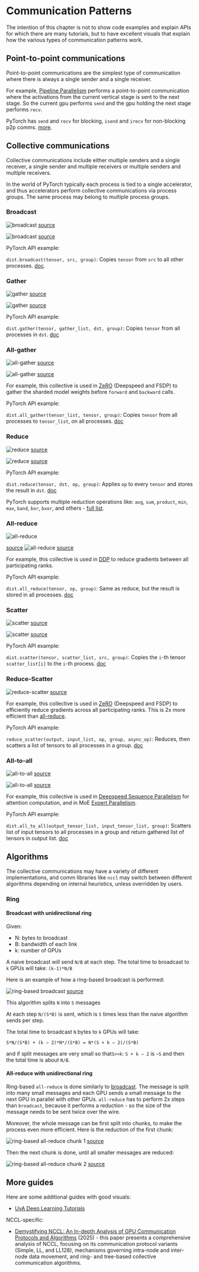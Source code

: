 # Communication Patterns

The intention of this chapter is not to show code examples and explain APIs for which there are many tutorials, but to have excellent visuals that explain how the various types of communication patterns work.

## Point-to-point communications

Point-to-point communications are the simplest type of communication where there is always a single sender and a single receiver.

For example, [Pipeline Parallelism](../training/model-parallelism#pipeline-parallelism) performs a point-to-point communication where the activations from the current vertical stage is sent to the next stage. So the current gpu performs `send` and the gpu holding the next stage performs `recv`.

PyTorch has `send` and `recv` for blocking, `isend` and `irecv` for non-blocking p2p comms. [more](https://pytorch.org/tutorials/intermediate/dist_tuto.html#id1).


## Collective communications

Collective communications include either multiple senders and a single receiver, a single sender and multiple receivers or multiple senders and multiple receivers.

In the world of PyTorch typically each process is tied to a single accelerator, and thus accelerators perform collective communications via process groups. The same process may belong to multiple process groups.

### Broadcast

![broadcast](images/collective-broadcast-1.png)
[source](https://images.nvidia.com/events/sc15/pdfs/NCCL-Woolley.pdf)

![broadcast](images/collective-broadcast-2.png)
[source](https://images.nvidia.com/events/sc15/pdfs/NCCL-Woolley.pdf)

PyTorch API example:

`dist.broadcast(tensor, src, group)`: Copies `tensor` from `src` to all other processes. [doc](https://pytorch.org/docs/stable/distributed.html#torch.distributed.broadcast).



### Gather

![gather](images/collective-gather-1.png)
[source](https://images.nvidia.com/events/sc15/pdfs/NCCL-Woolley.pdf)

![gather](images/collective-gather-2.png)
[source](https://images.nvidia.com/events/sc15/pdfs/NCCL-Woolley.pdf)

PyTorch API example:

`dist.gather(tensor, gather_list, dst, group)`: Copies `tensor` from all processes in `dst`. [doc](https://pytorch.org/docs/stable/distributed.html#torch.distributed.gather)



### All-gather

![all-gather](images/collective-all-gather-1.png)
[source](https://images.nvidia.com/events/sc15/pdfs/NCCL-Woolley.pdf)

![all-gather](images/collective-all-gather-2.png)
[source](https://images.nvidia.com/events/sc15/pdfs/NCCL-Woolley.pdf)

For example, this collective is used in [ZeRO](../training/model-parallelism#zero-data-parallelism) (Deepspeed and FSDP) to gather the sharded model weights before `forward` and `backward` calls.

PyTorch API example:

`dist.all_gather(tensor_list, tensor, group)`: Copies `tensor` from all processes to `tensor_list`, on all processes. [doc](https://pytorch.org/docs/stable/distributed.html#torch.distributed.all_gather)



### Reduce

![reduce](images/collective-reduce-1.png)
[source](https://images.nvidia.com/events/sc15/pdfs/NCCL-Woolley.pdf)

![reduce](images/collective-reduce-2.png)
[source](https://images.nvidia.com/events/sc15/pdfs/NCCL-Woolley.pdf)

PyTorch API example:

`dist.reduce(tensor, dst, op, group)`: Applies `op` to every `tensor` and stores the result in `dst`. [doc](https://pytorch.org/docs/stable/distributed.html#torch.distributed.reduce)

PyTorch supports multiple reduction operations like: `avg`, `sum`, `product`, `min`, `max`, `band`, `bor`, `bxor`, and others - [full list](https://pytorch.org/docs/stable/distributed.html#torch.distributed.ReduceOp).



### All-reduce

![all-reduce](images/collective-all-reduce-1.png)

[source](https://images.nvidia.com/events/sc15/pdfs/NCCL-Woolley.pdf)
![all-reduce](images/collective-all-reduce-2.png)
[source](https://images.nvidia.com/events/sc15/pdfs/NCCL-Woolley.pdf)

For example, this collective is used in [DDP](https://pytorch.org/docs/stable/generated/torch.nn.parallel.DistributedDataParallel.html) to reduce gradients between all participating ranks.

PyTorch API example:

`dist.all_reduce(tensor, op, group)`: Same as reduce, but the result is stored in all processes. [doc](https://pytorch.org/docs/stable/distributed.html#torch.distributed.all_reduce)



### Scatter

![scatter](images/collective-scatter-1.png)
[source](https://images.nvidia.com/events/sc15/pdfs/NCCL-Woolley.pdf)

![scatter](images/collective-scatter-2.png)
[source](https://images.nvidia.com/events/sc15/pdfs/NCCL-Woolley.pdf)

PyTorch API example:

`dist.scatter(tensor, scatter_list, src, group)`: Copies the `i`-th tensor `scatter_list[i]` to the `i`-th process. [doc](https://pytorch.org/docs/stable/distributed.html#torch.distributed.scatter)




### Reduce-Scatter

![reduce-scatter](images/collective-reduce-scatter.png)
[source](https://images.nvidia.com/events/sc15/pdfs/NCCL-Woolley.pdf)

For example, this collective is used in [ZeRO](../training/model-parallelism#zero-data-parallelism) (Deepspeed and FSDP) to efficiently reduce gradients across all participating ranks. This is 2x more efficient than [all-reduce](#all-reduce).

PyTorch API example:

`reduce_scatter(output, input_list, op, group, async_op)`: Reduces, then scatters a list of tensors to all processes in a group. [doc](https://pytorch.org/docs/stable/distributed.html#torch.distributed.reduce_scatter)




### All-to-all

![all-to-all](images/collective-all-to-all-1.png)
[source](https://images.nvidia.com/events/sc15/pdfs/NCCL-Woolley.pdf)

![all-to-all](images/collective-all-to-all.png)
[source](https://images.nvidia.com/events/sc15/pdfs/NCCL-Woolley.pdf)

For example, this collective is used in [Deepspeed Sequence Parallelism](../training/model-parallelism#deepspeed-ulysses-sp) for attention computation, and in MoE [Expert Parallelism](../training/model-parallelism#expert-parallelism).


PyTorch API example:

`dist.all_to_all(output_tensor_list, input_tensor_list, group)`: Scatters list of input tensors to all processes in a group and return gathered list of tensors in output list. [doc](https://pytorch.org/docs/stable/distributed.html#torch.distributed.all_to_all)



## Algorithms

The collective communications may have a variety of different implementations, and comm libraries like `nccl` may switch between different algorithms depending on internal heuristics, unless overridden by users.

### Ring


#### Broadcast with unidirectional ring

Given:

- N: bytes to broadcast
- B: bandwidth of each link
- k: number of GPUs

A naive broadcast will send `N/B` at each step. The total time to broadcast to `k` GPUs will take: `(k-1)*N/B`

Here is an example of how a ring-based broadcast is performed:

![ring-based broadcast](images/broadcast-ring.png)
[source](https://images.nvidia.com/events/sc15/pdfs/NCCL-Woolley.pdf)

This algorithm splits `N` into `S` messages

At each step `N/(S*B)` is sent, which is `S` times less than the naive algorithm sends per step.

The total time to broadcast `N` bytes to `k` GPUs will take:

`S*N/(S*B) + (k − 2)*N*/(S*B) = N*(S + k − 2)/(S*B)`

and if split messages are very small so that`S>>k`: `S + k − 2` is `~S` and then the total time is about `N/B`.



#### All-reduce with unidirectional ring

Ring-based `all-reduce` is done similarly to [broadcast](#broadcast-with-unidirectional-ring). The message is split into many small messages and each GPU sends a small message to the next GPU in parallel with other GPUs. `all-reduce` has to perform 2x steps than `broadcast`, because it performs a reduction - so the size of the message needs to be sent twice over the wire.

Moreover, the whole message can be first split into chunks, to make the process even more efficient. Here is the reduction of the first chunk:

![ring-based all-reduce chunk 1](images/all-reduce-ring-chunk1.png)
[source](https://images.nvidia.com/events/sc15/pdfs/NCCL-Woolley.pdf)

Then the next chunk is done, until all smaller messages are reduced:

![ring-based all-reduce chunk 2](images/all-reduce-ring-chunk2.png)
[source](https://images.nvidia.com/events/sc15/pdfs/NCCL-Woolley.pdf)


## More guides

Here are some additional guides with good visuals:

- [UvA Deep Learning Tutorials](https://uvadlc-notebooks.readthedocs.io/en/latest/tutorial_notebooks/DL2/High-performant_DL/Multi_GPU/hpdlmultigpu.html#Communication-Primitives)

NCCL-specific:

- [Demystifying NCCL: An In-depth Analysis of GPU Communication Protocols and Algorithms](https://arxiv.org/abs/2507.04786) (2025) - this paper presents a comprehensive analysis of NCCL, focusing on its communication protocol variants (Simple, LL, and LL128), mechanisms governing intra-node and inter-node data movement, and ring- and tree-based collective communication algorithms.

